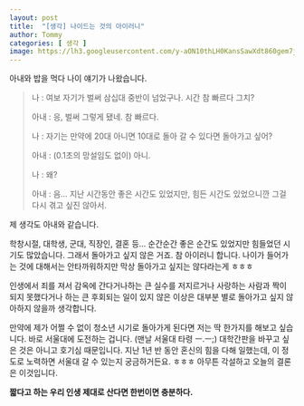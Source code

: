 ```yaml
---
layout: post
title:  "[생각] 나이드는 것의 아이러니"
author: Tommy
categories: [ 생각 ]
image: https://lh3.googleusercontent.com/y-aON10thLH0KansSawXdt860gem7jnQe_XTuZVifw6ZiujfEeQndh1ILows0UMf9bKneFdKVMnrlhNxPKk=w1000-no-tmp.jpg
---
```

아내와 밥을 먹다 나이 얘기가 나왔습니다.

> 나 : 여보 자기가 벌써 삼십대 중반이 넘었구나. 시간 참 빠르다 그치?
> 
> 아내 : 응, 벌써 그렇게 됐네. 참 빠르다.
> 
> 나 : 자기는 만약에 20대 아니면 10대로 돌아 갈 수 있다면 돌아가고 싶어?
> 
> 아내 : (0.1초의 망설임도 없이) 아니.
> 
> 나 : 왜?
> 
> 아내 : 음… 지난 시간동안 좋은 시간도 있었지만, 힘든 시간도 있었으니깐 그걸 다시 겪고 싶진 않아서.

제 생각도 아내와 같습니다.

학창시절, 대학생, 군대, 직장인, 결혼 등… 순간순간 좋은 순간도 있었지만 힘들었던 시기도 많았습니다. 그래서 돌아가고 싶지 않은 거죠. 참 아이러니 합니다. 나이가 들어가는 것에 대해서는 안타까워하지만 막상 돌아가고 싶지는 않다라는게 ㅎㅎㅎ

인생에서 죄를 져서 감옥에 간다거나하는 큰 실수를 저지르거나 사랑하는 사람과 짝이 되지 못했다거나 하는 큰 후회되는 일이 있지 않은 이상은 대부분 별로 돌아가고 싶지 않아하지 않을까 생각합니다.

만약에 제가 어쩔 수 없이 청소년 시기로 돌아가게 된다면 저는 딱 한가지를 해보고 싶습니다. 바로 서울대에 도전하는 겁니다. (맨날 서울대 타령 ㅡ.ㅡ;) 대학간판을 바꾸고 싶은 것은 아니고 호기심 때문입니다. 지난 1년 반 동안 혼신의 힘을 다해 일했는데, 이 정도로 노력하면 서울대 갈 수 있는지 궁금하거든요. ㅎㅎㅎ 아무튼 각설하고 오늘의 결론은 이것입니다.

**짧다고 하는 우리 인생 제대로 산다면 한번이면 충분하다.**
